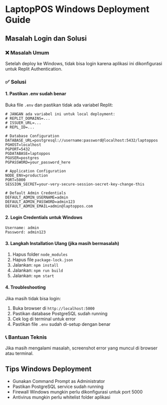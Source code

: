 # LaptopPOS Windows Deployment Guide

## Masalah Login dan Solusi

### ❌ Masalah Umum
Setelah deploy ke Windows, tidak bisa login karena aplikasi ini dikonfigurasi untuk Replit Authentication.

### ✅ Solusi

#### 1. Pastikan .env sudah benar
Buka file `.env` dan pastikan tidak ada variabel Replit:
```env
# JANGAN ada variabel ini untuk local deployment:
# REPLIT_DOMAINS=...
# ISSUER_URL=...
# REPL_ID=...

# Database Configuration
DATABASE_URL=postgresql://username:password@localhost:5432/laptoppos
PGHOST=localhost
PGPORT=5432
PGDATABASE=laptoppos
PGUSER=postgres
PGPASSWORD=your_password_here

# Application Configuration
NODE_ENV=production
PORT=5000
SESSION_SECRET=your-very-secure-session-secret-key-change-this

# Default Admin Credentials
DEFAULT_ADMIN_USERNAME=admin
DEFAULT_ADMIN_PASSWORD=admin123
DEFAULT_ADMIN_EMAIL=admin@laptoppos.com
```

#### 2. Login Credentials untuk Windows
```
Username: admin
Password: admin123
```

#### 3. Langkah Installation Ulang (jika masih bermasalah)
1. Hapus folder `node_modules`
2. Hapus file `package-lock.json`
3. Jalankan: `npm install`
4. Jalankan: `npm run build`
5. Jalankan: `npm start`

#### 4. Troubleshooting
Jika masih tidak bisa login:
1. Buka browser di `http://localhost:5000`
2. Pastikan database PostgreSQL sudah running
3. Cek log di terminal untuk error
4. Pastikan file `.env` sudah di-setup dengan benar

### 📞 Bantuan Teknis
Jika masih mengalami masalah, screenshot error yang muncul di browser atau terminal.

## Tips Windows Deployment
- Gunakan Command Prompt as Administrator
- Pastikan PostgreSQL service sudah running
- Firewall Windows mungkin perlu dikonfigurasi untuk port 5000
- Antivirus mungkin perlu whitelist folder aplikasi